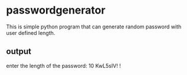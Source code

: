 # passwordgenerator
This is simple python program that can generate random password with user defined length.


## output
enter the length of the password: 10
KwL5sIV! !

